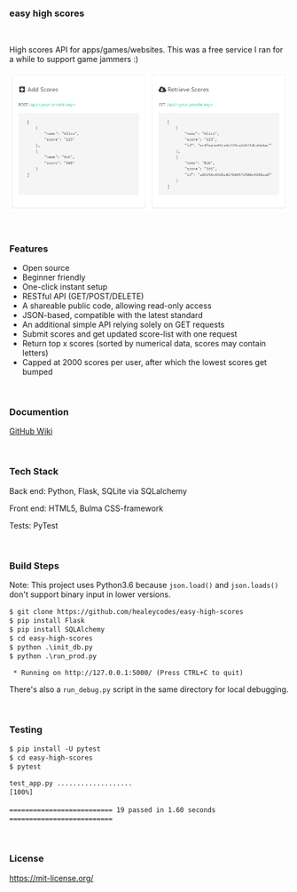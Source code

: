 ### easy high scores

<br>

High scores API for apps/games/websites. This was a free service I ran for a while to support game jammers :)

![alt text](https://github.com/healeycodes/easy-high-scores/blob/master/easy_high_scores/static/img/basic-routes.png "Basic routes for easy high scores")

<br>

### Features

* Open source
* Beginner friendly
* One-click instant setup
* RESTful API (GET/POST/DELETE)
* A shareable public code, allowing read-only access
* JSON-based, compatible with the latest standard
* An additional simple API relying solely on GET requests
* Submit scores and get updated score-list with one request
* Return top x scores (sorted by numerical data, scores may contain letters)
* Capped at 2000 scores per user, after which the lowest scores get bumped

<br>

### Documention

[GitHub Wiki](https://github.com/healeycodes/easy-high-scores/wiki/easy-high-scores-API)

<br>

### Tech Stack

Back end: Python, Flask, SQLite via SQLalchemy

Front end: HTML5, Bulma CSS-framework

Tests: PyTest

<br>

### Build Steps

Note: This project uses Python3.6 because ```json.load()``` and ```json.loads()``` don't support binary input in lower versions.

```
$ git clone https://github.com/healeycodes/easy-high-scores
$ pip install Flask
$ pip install SQLAlchemy
$ cd easy-high-scores
$ python .\init_db.py
$ python .\run_prod.py
```

```
 * Running on http://127.0.0.1:5000/ (Press CTRL+C to quit)
```

There's also a ```run_debug.py``` script in the same directory for local debugging.

<br>

 ### Testing

 ```
 $ pip install -U pytest
 $ cd easy-high-scores
 $ pytest
 ```

 ```
test_app.py ...................                                          [100%]

========================== 19 passed in 1.60 seconds ==========================
```

<br>

### License

https://mit-license.org/
